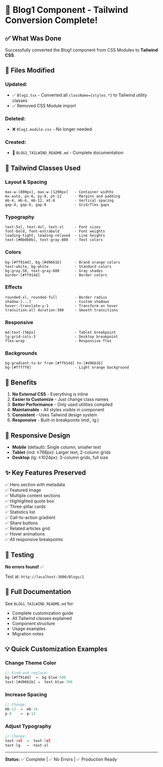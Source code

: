# 🎉 Blog1 Component - Tailwind Conversion Complete!

## ✅ What Was Done

Successfully converted the Blog1 component from CSS Modules to **Tailwind CSS**.

## 📁 Files Modified

### Updated:

- ✅ `Blog1.tsx` - Converted all `className={styles.*}` to Tailwind utility classes
- ✅ Removed CSS Module import

### Deleted:

- ❌ `Blog1.module.css` - No longer needed

### Created:

- 📄 `BLOG1_TAILWIND_README.md` - Complete documentation

## 🎨 Tailwind Classes Used

### Layout & Spacing

```
max-w-[800px], max-w-[1200px]   - Container widths
mx-auto, px-6, py-8, pt-12      - Margins and padding
mb-4, mb-6, mb-12, mt-8         - Vertical spacing
gap-4, gap-6, gap-8             - Grid/flex gaps
```

### Typography

```
text-5xl, text-4xl, text-xl     - Font sizes
font-bold, font-extrabold       - Font weights
leading-tight, leading-relaxed  - Line heights
text-[#0b0b0b], text-gray-800   - Text colors
```

### Colors

```
bg-[#ff914d], bg-[#d9661b]      - Brand orange colors
text-white, bg-white            - Standard colors
bg-gray-50, text-gray-600       - Gray shades
border-[#ff914d]                - Border colors
```

### Effects

```
rounded-xl, rounded-full        - Border radius
shadow-[...]                    - Custom shadows
hover:-translate-y-1            - Transform on hover
transition-all duration-300     - Smooth transitions
```

### Responsive

```
md:text-[56px]                  - Tablet breakpoint
lg:grid-cols-3                  - Desktop breakpoint
flex-wrap                       - Responsive flex
```

### Backgrounds

```
bg-gradient-to-br from-[#ff914d] to-[#d9661b]
bg-[#fff7f0]                    - Light orange background
```

## 🚀 Benefits

1. **No External CSS** - Everything is inline
2. **Easier to Customize** - Just change class names
3. **Better Performance** - Only used utilities compiled
4. **Maintainable** - All styles visible in component
5. **Consistent** - Uses Tailwind design system
6. **Responsive** - Built-in breakpoints (md:, lg:)

## 📱 Responsive Design

- **Mobile** (default): Single column, smaller text
- **Tablet** (md: ≥768px): Larger text, 2-column grids
- **Desktop** (lg: ≥1024px): 3-column grids, full size

## ✨ Key Features Preserved

✅ Hero section with metadata  
✅ Featured image  
✅ Multiple content sections  
✅ Highlighted quote box  
✅ Three-pillar cards  
✅ Statistics list  
✅ Call-to-action gradient  
✅ Share buttons  
✅ Related articles grid  
✅ Hover animations  
✅ All responsive breakpoints

## 🧪 Testing

**No errors found!** ✅

Test at: `http://localhost:3000/Blogs/1`

## 📖 Full Documentation

See `BLOG1_TAILWIND_README.md` for:

- Complete customization guide
- All Tailwind classes explained
- Component structure
- Usage examples
- Migration notes

## 💡 Quick Customization Examples

### Change Theme Color

```jsx
// Find and replace:
bg-[#ff914d]  →  bg-blue-500
text-[#d9661b] →  text-blue-700
```

### Increase Spacing

```jsx
// Change:
mb-12  →  mb-16
p-8    →  p-12
```

### Adjust Typography

```jsx
// Change:
text-4xl  →  text-5xl
text-lg   →  text-xl
```

---

**Status:** ✅ Complete | ✅ No Errors | ✅ Production Ready
